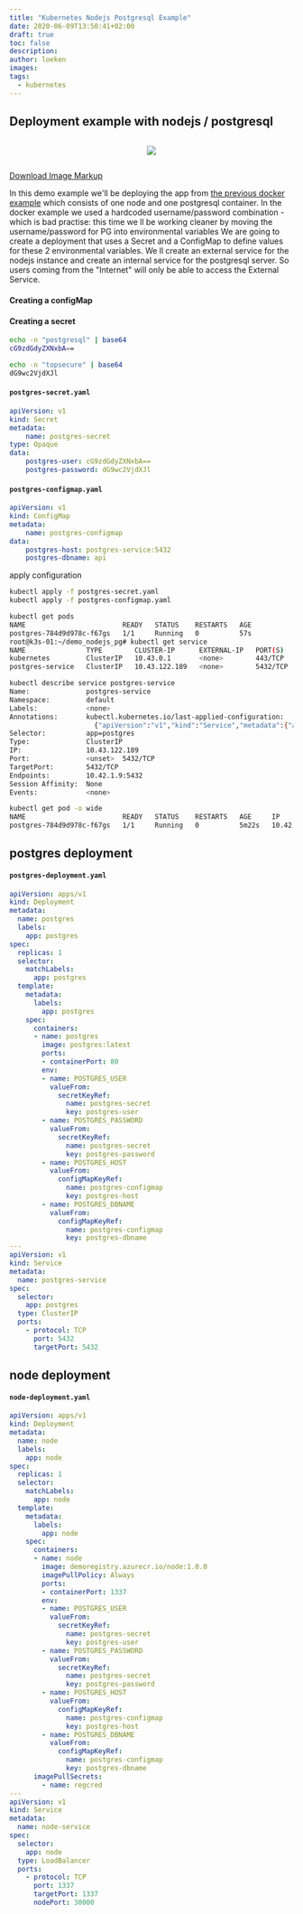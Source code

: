 ```yaml
---
title: "Kubernetes Nodejs Postgresql Example"
date: 2020-06-09T13:50:41+02:00
draft: true
toc: false
description: 
author: loeken
images:
tags:
  - kubernetes
---
```


## Deployment example with nodejs / postgresql
<style type="text/css">
.flex { 
    display: flex; 
    justify-content: center; 
    align-items: center;
}
</style>
<div class="flex">

![](/media/img/kubernetes_deployment_nodejs_postgresql.png)

</div>

[Download Image Markup](/media/imgmarkup/kubernetes-deployment-nodejs-postgresql.py)

In this demo example we'll be deploying the app from  [the previous docker example](/posts/docker-nodejs-postgresql-example/) which consists of one node and one postgresql container.
In the docker example we used a hardcoded username/password combination - which is bad practise: this time we ll be working cleaner by moving the username/password for PG into environmental variables
We are going to create a deployment that uses a Secret and a ConfigMap to define values for these 2 environmental variables.
We ll create an external service for the nodejs instance and create an internal service for the postgresql server.
So users coming from the "Internet" will only be able to access the External Service.

#### Creating a configMap

#### Creating a secret
```bash
echo -n "postgresql" | base64                                                                                                                                         0.01   21:45  
cG9zdGdyZXNxbA==

echo -n "topsecure" | base64                                                                                                                                          0.00   21:45  
dG9wc2VjdXJl

```

#### **`postgres-secret.yaml`**
```yaml
apiVersion: v1
kind: Secret
metadata:
    name: postgres-secret
type: Opaque
data:
    postgres-user: cG9zdGdyZXNxbA==
    postgres-password: dG9wc2VjdXJl
```
#### **`postgres-configmap.yaml`**
```yaml
apiVersion: v1
kind: ConfigMap
metadata:
    name: postgres-configmap
data:
    postgres-host: postgres-service:5432
    postgres-dbname: api
```

apply configuration
```bash
kubectl apply -f postgres-secret.yaml
kubectl apply -f postgres-configmap.yaml

kubectl get pods
NAME                        READY   STATUS    RESTARTS   AGE
postgres-784d9d978c-f67gs   1/1     Running   0          57s
root@k3s-01:~/demo_nodejs_pg# kubectl get service
NAME               TYPE        CLUSTER-IP      EXTERNAL-IP   PORT(S)    AGE
kubernetes         ClusterIP   10.43.0.1       <none>        443/TCP    4d1h
postgres-service   ClusterIP   10.43.122.189   <none>        5432/TCP   60s

kubectl describe service postgres-service
Name:              postgres-service
Namespace:         default
Labels:            <none>
Annotations:       kubectl.kubernetes.io/last-applied-configuration:
                     {"apiVersion":"v1","kind":"Service","metadata":{"annotations":{},"name":"postgres-service","namespace":"default"},"spec":{"ports":[{"port"...
Selector:          app=postgres
Type:              ClusterIP
IP:                10.43.122.189
Port:              <unset>  5432/TCP
TargetPort:        5432/TCP
Endpoints:         10.42.1.9:5432
Session Affinity:  None
Events:            <none>

kubectl get pod -o wide
NAME                        READY   STATUS    RESTARTS   AGE     IP          NODE     NOMINATED NODE   READINESS GATES
postgres-784d9d978c-f67gs   1/1     Running   0          5m22s   10.42.1.9   k3s-02   <none>           <none>
```


## postgres deployment
#### **`postgres-deployment.yaml`**
```yaml
apiVersion: apps/v1
kind: Deployment
metadata:
  name: postgres
  labels:
    app: postgres
spec:
  replicas: 1
  selector:
    matchLabels:
      app: postgres
  template:
    metadata:
      labels:
        app: postgres
    spec:
      containers:
      - name: postgres
        image: postgres:latest
        ports:
        - containerPort: 80
        env:
        - name: POSTGRES_USER
          valueFrom:
            secretKeyRef:
              name: postgres-secret
              key: postgres-user
        - name: POSTGRES_PASSWORD
          valueFrom:
            secretKeyRef:
              name: postgres-secret
              key: postgres-password
        - name: POSTGRES_HOST
          valueFrom:
            configMapKeyRef:
              name: postgres-configmap
              key: postgres-host
        - name: POSTGRES_DBNAME
          valueFrom:
            configMapKeyRef:
              name: postgres-configmap
              key: postgres-dbname
---
apiVersion: v1
kind: Service
metadata:
  name: postgres-service
spec:
  selector:
    app: postgres
  type: ClusterIP
  ports:
    - protocol: TCP
      port: 5432
      targetPort: 5432
```

## node deployment
#### **`node-deployment.yaml`**
```yaml
apiVersion: apps/v1
kind: Deployment
metadata:
  name: node
  labels:
    app: node
spec:
  replicas: 1
  selector:
    matchLabels:
      app: node
  template:
    metadata:
      labels:
        app: node
    spec:
      containers:
      - name: node
        image: demoregistry.azurecr.io/node:1.0.0
        imagePullPolicy: Always
        ports:
        - containerPort: 1337
        env:
        - name: POSTGRES_USER
          valueFrom:
            secretKeyRef:
              name: postgres-secret
              key: postgres-user
        - name: POSTGRES_PASSWORD
          valueFrom:
            secretKeyRef:
              name: postgres-secret
              key: postgres-password
        - name: POSTGRES_HOST
          valueFrom:
            configMapKeyRef:
              name: postgres-configmap
              key: postgres-host
        - name: POSTGRES_DBNAME
          valueFrom:
            configMapKeyRef:
              name: postgres-configmap
              key: postgres-dbname
      imagePullSecrets:
        - name: regcred
---
apiVersion: v1
kind: Service
metadata:
  name: node-service
spec:
  selector:
    app: node
  type: LoadBalancer
  ports:
    - protocol: TCP
      port: 1337
      targetPort: 1337
      nodePort: 30000
```